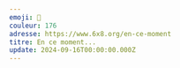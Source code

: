 ```yaml
---
emoji: 🎲
couleur: 176
adresse: https://www.6x8.org/en-ce-moment
titre: En ce moment...
update: 2024-09-16T00:00:00.000Z
---
```

